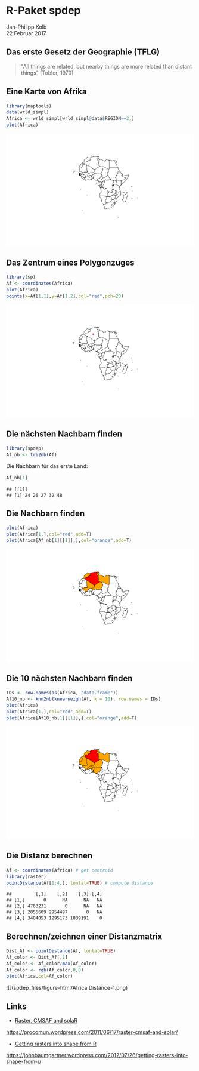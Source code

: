 # R-Paket spdep
Jan-Philipp Kolb  
22 Februar 2017  





## Das erste Gesetz der Geographie (TFLG)


> "All things are related, but nearby things are more related than distant things"
[Tobler, 1970]


## Eine Karte von Afrika


```r
library(maptools)
data(wrld_simpl)
Africa <- wrld_simpl[wrld_simpl@data$REGION==2,]
plot(Africa)
```

![](spdep_files/figure-html/unnamed-chunk-1-1.png)<!-- -->


## Das Zentrum eines Polygonzuges


```r
library(sp)
Af <- coordinates(Africa)
plot(Africa)
points(x=Af[1,1],y=Af[1,2],col="red",pch=20)
```

![](spdep_files/figure-html/unnamed-chunk-2-1.png)<!-- -->

## Die nächsten Nachbarn finden


```r
library(spdep)
Af_nb <- tri2nb(Af)
```

Die Nachbarn für das erste Land:


```r
Af_nb[1]
```

```
## [[1]]
## [1] 24 26 27 32 48
```

## Die Nachbarn finden


```r
plot(Africa)
plot(Africa[1,],col="red",add=T)
plot(Africa[Af_nb[1][[1]],],col="orange",add=T)
```

![](spdep_files/figure-html/unnamed-chunk-5-1.png)<!-- -->

## Die 10 nächsten Nachbarn finden


```r
IDs <- row.names(as(Africa, "data.frame"))
Af10_nb <- knn2nb(knearneigh(Af, k = 10), row.names = IDs)
plot(Africa)
plot(Africa[1,],col="red",add=T)
plot(Africa[Af10_nb[1][[1]],],col="orange",add=T)
```

![](spdep_files/figure-html/unnamed-chunk-6-1.png)<!-- -->

## Die Distanz berechnen


```r
Af <- coordinates(Africa) # get centroid
library(raster)
pointDistance(Af[1:4,], lonlat=TRUE) # compute distance
```

```
##         [,1]    [,2]    [,3] [,4]
## [1,]       0      NA      NA   NA
## [2,] 4763231       0      NA   NA
## [3,] 2055609 2954497       0   NA
## [4,] 3484053 1295173 1839191    0
```

## Berechnen/zeichnen einer Distanzmatrix


```r
Dist_Af <- pointDistance(Af, lonlat=TRUE)
Af_color <- Dist_Af[,1]
Af_color <- Af_color/max(Af_color)
Af_color <- rgb(Af_color,0,0)
plot(Africa,col=Af_color)
```

![](spdep_files/figure-html/Africa Distance-1.png)<!-- -->


## Links

- [Raster, CMSAF and solaR](https://procomun.wordpress.com/2011/06/17/raster-cmsaf-and-solar/)

<https://procomun.wordpress.com/2011/06/17/raster-cmsaf-and-solar/>

- [Getting rasters into shape from R](https://johnbaumgartner.wordpress.com/2012/07/26/getting-rasters-into-shape-from-r/)

<https://johnbaumgartner.wordpress.com/2012/07/26/getting-rasters-into-shape-from-r/>
